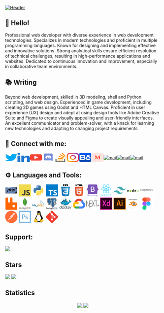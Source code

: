 [![Header](https://github.com/reblox01/reblox01/blob/d16115ff9f56e4a4326c451e1eec112303f4bb25/banner.gif?raw=true "Header")](https://github.com/reblox01)

## 👋 Hello! 
Professional web developer with diverse experience in web development technologies. Specializes in modern technologies and proficient in multiple programming languages. Known for designing and implementing effective and innovative solutions. Strong analytical skills ensure efficient resolution of technical challenges, resulting in high-performance applications and websites. Dedicated to continuous innovation and improvement, especially in collaborative team environments.

## 📚 Writing
Beyond web development, skilled in 3D modeling, shell and Python scripting, and web design. Experienced in game development, including creating 2D games using Godot and HTML Canvas. Proficient in user experience (UX) design and adept at using design tools like Adobe Creative Suite and Figma to create visually appealing and user-friendly interfaces. An excellent communicator and problem-solver, with a knack for learning new technologies and adapting to changing project requirements.

## 🔗 Connect with me:
<p align="left">
<a href="https://twitter.com/arosck1" target="blank"><img align="center" src="https://raw.githubusercontent.com/teamedwardforever/Readme-Generator/71f25dd8b98329b168142a6b782a107b75eab178/svg/Social/twitter.svg" alt="arosck1" height="30" width="40" /></a><a href="https://linkedin.com/in/sohail-koutari" target="blank"><img align="center" src="https://raw.githubusercontent.com/teamedwardforever/Readme-Generator/71f25dd8b98329b168142a6b782a107b75eab178/svg/Social/linked-in-alt.svg" alt="sohail-koutari" height="30" width="40" /></a><a href="https://www.youtube.com/c/aroscki" target="blank"><img align="center" src="https://raw.githubusercontent.com/teamedwardforever/Readme-Generator/71f25dd8b98329b168142a6b782a107b75eab178/svg/Social/youtube.svg" alt="aroscki" height="30" width="40" /></a><a href="https://discord.com/users/684849854010228757" target="blank"><img align="center" src="https://raw.githubusercontent.com/teamedwardforever/Readme-Generator/71f25dd8b98329b168142a6b782a107b75eab178/svg/Social/discord.svg" alt="mzQ8hw5GjQ" height="30" width="40" /></a><a href="https://stackoverflow.com/users/21022067" target="blank"><img align="center" src="https://raw.githubusercontent.com/teamedwardforever/Readme-Generator/71f25dd8b98329b168142a6b782a107b75eab178/svg/Social/stack-overflow.svg" alt="21022067" height="30" width="40" /></a><a href="https://instagram.com/aroscki" target="blank"><img align="center" src="https://raw.githubusercontent.com/teamedwardforever/Readme-Generator/71f25dd8b98329b168142a6b782a107b75eab178/svg/Social/instagram.svg" alt="aroscki" height="30" width="40" /></a><a href="https://www.behance.net/reblox1" target="blank"><img align="center" src="https://raw.githubusercontent.com/teamedwardforever/Readme-Generator/71f25dd8b98329b168142a6b782a107b75eab178/svg/Social/behance.svg" alt="reblox1" height="30" width="40" /></a><a href="https://medium.com/@cryptoroscki" target="blank"><img align="center" src="https://raw.githubusercontent.com/teamedwardforever/Readme-Generator/71f25dd8b98329b168142a6b782a107b75eab178/svg/Social/medium.svg" alt="@cryptoroscki" height="30" width="40" /></a><a href="mailto:sohailkoutari@gmail.com" target="blank"><img align="center" src="https://github.com/reblox01/profile-readme/assets/74146687/67bc0392-c434-44f7-b06c-43b133457db5" alt="mail" height="40" width="40" /></a><a href="https://www.reddit.com/user/Agreeable_Asparagus3" target="blank"><img align="center" src="https://github.com/reblox01/profile-readme/assets/74146687/0a32b945-b124-4392-8ff6-4e5013bee0df" alt="mail" height="35" width="35" /></a><a href="https://www.quora.com/profile/Aroscki" target="blank"><img align="center" src="https://github.com/reblox01/profile-readme/assets/74146687/0925482f-4807-4015-8da3-244a7e6faa6f" alt="mail" height="40" width="40" /></a></p>


## ⚙️ Languages and Tools:
<p align="left">
<img src="https://raw.githubusercontent.com/teamedwardforever/Readme-Generator/71f25dd8b98329b168142a6b782a107b75eab178/svg/Skills/Languages/php-original.svg" alt="PHP" width="40" height="40"/>
<img src="https://raw.githubusercontent.com/teamedwardforever/Readme-Generator/71f25dd8b98329b168142a6b782a107b75eab178/svg/Skills/Languages/javascript-original.svg" alt="Javascript" width="40" height="40"/>
<img src="https://raw.githubusercontent.com/teamedwardforever/Readme-Generator/71f25dd8b98329b168142a6b782a107b75eab178/svg/Skills/Languages/python-original.svg" alt="Python" width="40" height="40"/>
<img src="https://raw.githubusercontent.com/teamedwardforever/Readme-Generator/71f25dd8b98329b168142a6b782a107b75eab178/svg/Skills/Languages/typescript-original.svg" alt="Typescript" width="40" height="40"/>
<img src="https://raw.githubusercontent.com/teamedwardforever/Readme-Generator/71f25dd8b98329b168142a6b782a107b75eab178/svg/Skills/Frontend/css3-original-wordmark.svg" alt="Css" width="40" height="40"/>
<img src="https://raw.githubusercontent.com/teamedwardforever/Readme-Generator/71f25dd8b98329b168142a6b782a107b75eab178/svg/Skills/Frontend/html5-original-wordmark.svg" alt="HTML" width="40" height="40"/>
<img src="https://raw.githubusercontent.com/teamedwardforever/Readme-Generator/71f25dd8b98329b168142a6b782a107b75eab178/svg/Skills/Frontend/bootstrap-plain-wordmark.svg" alt="Bootstrap" width="40" height="40"/>
<img src="https://raw.githubusercontent.com/teamedwardforever/Readme-Generator/71f25dd8b98329b168142a6b782a107b75eab178/svg/Skills/Frontend/react-original-wordmark.svg" alt="React" width="40" height="40"/>
<img src="https://raw.githubusercontent.com/teamedwardforever/Readme-Generator/71f25dd8b98329b168142a6b782a107b75eab178/svg/Skills/Frontend/tailwindcss-icon.svg" alt="Tailwindcss" width="40" height="40"/>
<img src="https://raw.githubusercontent.com/teamedwardforever/Readme-Generator/71f25dd8b98329b168142a6b782a107b75eab178/svg/Skills/Backend/nodejs-original-wordmark.svg" alt="NodeJs" width="40" height="40"/>
<img src="https://raw.githubusercontent.com/teamedwardforever/Readme-Generator/71f25dd8b98329b168142a6b782a107b75eab178/svg/Skills/Backend/express-original-wordmark.svg" alt="Express" width="40" height="40"/>
<img src="https://raw.githubusercontent.com/teamedwardforever/Readme-Generator/71f25dd8b98329b168142a6b782a107b75eab178/svg/Skills/Backend/rabbitmq-icon.svg" alt="rabbitMq" width="40" height="40"/>
<img src="https://raw.githubusercontent.com/teamedwardforever/Readme-Generator/71f25dd8b98329b168142a6b782a107b75eab178/svg/Skills/Database/mongodb-original-wordmark.svg" alt="Mongodb" width="40" height="40"/>
<img src="https://raw.githubusercontent.com/teamedwardforever/Readme-Generator/71f25dd8b98329b168142a6b782a107b75eab178/svg/Skills/Database/mysql-original-wordmark.svg" alt="Mysql" width="40" height="40"/>
<img src="https://raw.githubusercontent.com/teamedwardforever/Readme-Generator/71f25dd8b98329b168142a6b782a107b75eab178/svg/Skills/Database/postgresql-original-wordmark.svg" alt="Postgresql" width="40" height="40"/>
<img src="https://raw.githubusercontent.com/teamedwardforever/Readme-Generator/71f25dd8b98329b168142a6b782a107b75eab178/svg/Skills/Devops/docker-original-wordmark.svg" alt="Docker" width="40" height="40"/>
<img src="https://raw.githubusercontent.com/teamedwardforever/Readme-Generator/71f25dd8b98329b168142a6b782a107b75eab178/svg/Skills/Devops/google_cloud-icon.svg" alt="Google Cloud" width="40" height="40"/>
<img src="https://raw.githubusercontent.com/teamedwardforever/Readme-Generator/71f25dd8b98329b168142a6b782a107b75eab178/svg/Skills/Static/nextjs-2.svg" alt="Nextjs" width="40" height="40"/>
<img src="https://raw.githubusercontent.com/teamedwardforever/Readme-Generator/71f25dd8b98329b168142a6b782a107b75eab178/svg/Skills/Software/adobe-xd.svg" alt="Adobe-Xd" width="40" height="40"/>
<img src="https://raw.githubusercontent.com/teamedwardforever/Readme-Generator/71f25dd8b98329b168142a6b782a107b75eab178/svg/Skills/Software/adobe_illustrator-icon%20(1).svg" alt="Adobe Illustrator" width="40" height="40"/>
<img src="https://raw.githubusercontent.com/teamedwardforever/Readme-Generator/71f25dd8b98329b168142a6b782a107b75eab178/svg/Skills/Software/blender_community_badge_white.svg" alt="Blender" width="40" height="40"/>
<img src="https://raw.githubusercontent.com/teamedwardforever/Readme-Generator/71f25dd8b98329b168142a6b782a107b75eab178/svg/Skills/Software/figma-icon.svg" alt="Figma" width="40" height="40"/>
<img src="https://raw.githubusercontent.com/teamedwardforever/Readme-Generator/71f25dd8b98329b168142a6b782a107b75eab178/svg/Skills/Software/getpostman-icon.svg" alt="Postman" width="40" height="40"/>
<img src="https://raw.githubusercontent.com/teamedwardforever/Readme-Generator/71f25dd8b98329b168142a6b782a107b75eab178/svg/Skills/Software/photoshop-line.svg" alt="Photoshop" width="40" height="40"/>
<img src="https://raw.githubusercontent.com/teamedwardforever/Readme-Generator/71f25dd8b98329b168142a6b782a107b75eab178/svg/Skills/Other/linux-original.svg" alt="Linux" width="40" height="40"/>
<img src="https://raw.githubusercontent.com/teamedwardforever/Readme-Generator/71f25dd8b98329b168142a6b782a107b75eab178/svg/Skills/Other/git-scm-icon.svg" alt="Git" width="40" height="40"/>
</p>

## Support:
<p><a href="https://www.buymeacoffee.com/arosck1"><img src="https://img.buymeacoffee.com/button-api/?text=Buy me a coffee&emoji=☕&slug=arosck1&button_colour=BD5FFF&font_colour=ffffff&font_family=Cookie&outline_colour=000000&coffee_colour=FFDD00" /></a></p>

## Stars
![](https://github-readme-stats.vercel.app/api?username=reblox01&theme=tokyonight&hide_border=true&include_all_commits=false&count_private=true)
![](https://github-readme-streak-stats.herokuapp.com/?user=reblox01&theme=tokyonight&hide_border=true)



## Statistics
<div align="center">
<a href="https://github.com/reblox01">
<img align="center" src="http://github-profile-summary-cards.vercel.app/api/cards/stats?username=reblox01&theme=nightowl" height="180em" />
<img align="center" src="http://github-profile-summary-cards.vercel.app/api/cards/profile-details?username=reblox01&theme=tokyonight" height="180em" />
</div>


